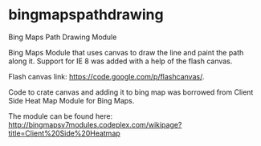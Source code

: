 bingmapspathdrawing
===============================

Bing Maps Path Drawing Module

Bing Maps Module that uses canvas to draw the line and paint the path along it. 
Support for IE 8 was added with a help of the flash canvas.

Flash canvas link: https://code.google.com/p/flashcanvas/.

Code to crate canvas and adding it to bing map was borrowed from Client Side Heat Map Module for Bing Maps.

The module can be found here:
http://bingmapsv7modules.codeplex.com/wikipage?title=Client%20Side%20Heatmap


